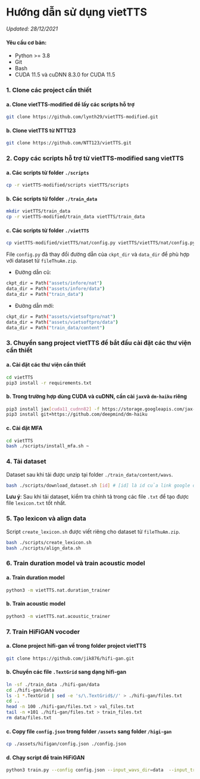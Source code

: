 # Hướng dẫn sử dụng vietTTS
*Updated: 28/12/2021*

#### Yêu cầu cơ bản:
- Python >= 3.8
- Git
- Bash
- CUDA 11.5 và cuDNN 8.3.0 for CUDA 11.5

### 1. Clone các project cần thiết
#### a. Clone vietTTS-modified để lấy các scripts hỗ trợ
```sh
git clone https://github.com/lynth29/vietTTS-modified.git
```
#### b. Clone vietTTS từ NTT123
```sh
git clone https://github.com/NTT123/vietTTS.git
```
### 2. Copy các scripts hỗ trợ từ vietTTS-modified sang vietTTS
#### a. Các scripts từ folder `./scripts`
```sh
cp -r vietTTS-modified/scripts vietTTS/scripts
```
#### b. Các scripts từ folder `./train_data`
```sh
mkdir vietTTS/train_data
cp -r vietTTS-modified/train_data vietTTS/train_data
```
#### c. Các scripts từ folder `./vietTTS`
```sh
cp vietTTS-modified/vietTTS/nat/config.py vietTTS/vietTTS/nat/config.py
```
File `config.py` đã thay đổi đường dẫn của `ckpt_dir` và `data_dir` để phù hợp với dataset từ `fileThuAm.zip`.
- Đường dẫn cũ:
```sh
ckpt_dir = Path("assets/infore/nat")
data_dir = Path("assets/infore/data")
data_dir = Path("train_data")
```
- Đường dẫn mới:
```sh
ckpt_dir = Path("assets/vietsoftpro/nat")
data_dir = Path("assets/vietsoftpro/data")
data_dir = Path("train_data/content")
```

### 3. Chuyển sang project vietTTS để bắt đầu cài đặt các thư viện cần thiết
#### a. Cài đặt các thư viện cần thiết
```sh
cd vietTTS
pip3 install -r requirements.txt
```
#### b. Trong trường hợp dùng CUDA và cuDNN, cần cài `jax`và `dm-haiku` riêng
```sh
pip3 install jax[cuda11_cudnn82] -f https://storage.googleapis.com/jax-releases/jax_releases.html
pip3 install git+https://github.com/deepmind/dm-haiku
```
#### c. Cài đặt MFA
```sh
cd vietTTS
bash ./scripts/install_mfa.sh ~
```
### 4. Tải dataset
Dataset sau khi tải được unzip tại folder `./train_data/content/wavs`.
```sh
bash ./scripts/download_dataset.sh [id] # [id] là id của link google drive
```
**Lưu ý**: Sau khi tải dataset, kiểm tra chính tả trong các file `.txt` để tạo được file `lexicon.txt` tốt nhất.
### 5. Tạo lexicon và align data
Script `create_lexicon.sh` được viết riêng cho dataset từ `fileThuAm.zip`.
```sh
bash ./scripts/create_lexicon.sh
bash ./scripts/align_data.sh
```
### 6. Train duration model và train acoustic model
#### a. Train duration model
```sh
python3 -m vietTTS.nat.duration_trainer
```
#### b. Train acoustic model
```sh
python3 -m vietTTS.nat.acoustic_trainer
```
### 7. Train HiFiGAN vocoder
#### a. Clone project hifi-gan về trong folder project vietTTS
```sh
git clone https://github.com/jik876/hifi-gan.git
```
#### b. Chuyển các file `.TextGrid` sang dạng hifi-gan
```sh
ln -sf ./train_data ./hifi-gan/data
cd ./hifi-gan/data
ls -1 *.TextGrid | sed -e 's/\.TextGrid$//' > ./hifi-gan/files.txt
cd ..
head -n 100 ./hifi-gan/files.txt > val_files.txt
tail -n +101 ./hifi-gan/files.txt > train_files.txt
rm data/files.txt
```
#### c. Copy file `config.json` trong folder `/assets` sang folder `/higi-gan`
```sh
cp ./assets/hifigan/config.json ./config.json
```
#### d. Chạy script để train HiFiGAN
```sh
python3 train.py --config config.json --input_wavs_dir=data  --input_training_file=train_files.txt  --input_validation_file=val_files.txt
```
